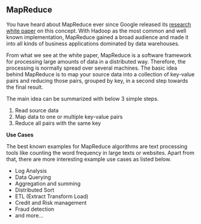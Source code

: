 

## MapReduce

You have heard about MapReduce ever since Google released its [research white paper](http://research.google.com/archive/mapreduce.html) on this concept. With Hadoop as the most common and well known implementation, MapReduce gained a broad audience and made it into all kinds of business applications dominated by data warehouses.

From what we see at the white paper, MapReduce is a software framework for processing large amounts of data in a distributed way. Therefore, the processing is normally spread over several machines. The basic idea behind MapReduce is to map your source data into a collection of key-value pairs and reducing those pairs, grouped by key, in a second
step towards the final result.

The main idea can be summarized with below 3 simple steps.

  1. Read source data
  2. Map data to one or multiple key-value pairs
  3. Reduce all pairs with the same key

**Use Cases**

The best known examples for MapReduce algorithms are text processing tools like counting the word frequency in large texts or websites. Apart from that, there are more interesting example use cases as listed below.

 - Log Analysis
 - Data Querying
 - Aggregation and summing
 - Distributed Sort
 - ETL (Extract Transform Load)
 - Credit and Risk management
 - Fraud detection
 - and more...


